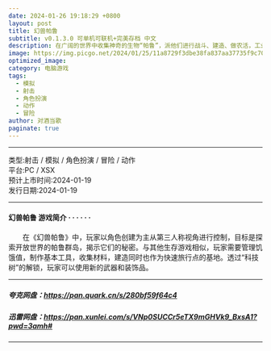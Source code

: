 ```yaml
---
date: 2024-01-26 19:18:29 +0800
layout: post
title: 幻兽帕鲁
subtitle: v0.1.3.0 可单机可联机+完美存档 中文 
description: 在广阔的世界中收集神奇的生物“帕鲁”，派他们进行战斗、建造、做农活，工业生产等，这是一款支持多人游戏模式的全新开放世界生存制作游戏。...
image: https://img.picgo.net/2024/01/25/11a8729f3dbe38fa837aa37735f9c70e984e1e3b4ab14c88.webp
optimized_image:
category: 电脑游戏
tags:
  - 模拟
  - 射击
  - 角色扮演
  - 动作
  - 冒险
author: 对酒当歌
paginate: true
---
```


---

类型:射击 / 模拟 / 角色扮演 / 冒险 / 动作  
平台:PC / XSX  
预计上市时间:2024-01-19  
发行日期:2024-01-19  

---

#### 幻兽帕鲁 游戏简介  · · · · · ·

　　在《幻兽帕鲁》中，玩家以角色创建为主从第三人称视角进行控制，目标是探索开放世界的帕鲁群岛，揭示它们的秘密。与其他生存游戏相似，玩家需要管理饥饿值，制作基本工具，收集材料，建造同时也作为快速旅行点的基地。透过“科技树”的解锁，玩家可以使用新的武器和装饰品。

---

##### 夸克网盘：<https://pan.quark.cn/s/280bf59f64c4>

##### 迅雷网盘：<https://pan.xunlei.com/s/VNp0SUCCr5eTX9mGHVk9_BxsA1?pwd=3amh#>

---

